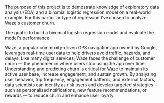 The purpose of this project is to demostrate knowledge of exploratory data analysis (EDA) and a binomial logistic regression model on a real-world example. For this particular type of regression I've chosen to analyze Waze's customer churn.

The goal is to build a binomial logistic regression model and evaluate the model's performance.

Waze, a popular community-driven GPS navigation app owned by Google, leverages real-time user data to help drivers avoid traffic, hazards, and delays. Like many digital services, Waze faces the challenge of customer churn — the phenomenon where users stop using the app over time. Understanding and predicting churn is critical for Waze to maintain its active user base, increase engagement, and sustain growth. By analyzing user behavior, trip frequency, engagement patterns, and external factors, data scientists can identify at-risk users and develop targeted strategies — such as personalized notifications, new feature recommendations, or rewards — to reduce churn and enhance user loyalty.

